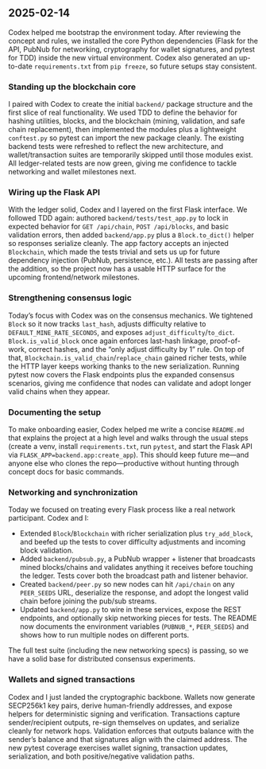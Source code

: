 ## 2025-02-14

Codex helped me bootstrap the environment today. After reviewing the concept and rules, we installed the core Python dependencies (Flask for the API, PubNub for networking, cryptography for wallet signatures, and pytest for TDD) inside the new virtual environment. Codex also generated an up-to-date `requirements.txt` from `pip freeze`, so future setups stay consistent.

### Standing up the blockchain core

I paired with Codex to create the initial `backend/` package structure and the first slice of real functionality. We used TDD to define the behavior for hashing utilities, blocks, and the blockchain (mining, validation, and safe chain replacement), then implemented the modules plus a lightweight `conftest.py` so pytest can import the new package cleanly. The existing backend tests were refreshed to reflect the new architecture, and wallet/transaction suites are temporarily skipped until those modules exist. All ledger-related tests are now green, giving me confidence to tackle networking and wallet milestones next.

### Wiring up the Flask API

With the ledger solid, Codex and I layered on the first Flask interface. We followed TDD again: authored `backend/tests/test_app.py` to lock in expected behavior for `GET /api/chain`, `POST /api/blocks`, and basic validation errors, then added `backend/app.py` plus a `Block.to_dict()` helper so responses serialize cleanly. The app factory accepts an injected `Blockchain`, which made the tests trivial and sets us up for future dependency injection (PubNub, persistence, etc.). All tests are passing after the addition, so the project now has a usable HTTP surface for the upcoming frontend/network milestones.

### Strengthening consensus logic

Today’s focus with Codex was on the consensus mechanics. We tightened `Block` so it now tracks `last_hash`, adjusts difficulty relative to `DEFAULT_MINE_RATE_SECONDS`, and exposes `adjust_difficulty`/`to_dict`. `Block.is_valid_block` once again enforces last-hash linkage, proof-of-work, correct hashes, and the “only adjust difficulty by 1” rule. On top of that, `Blockchain.is_valid_chain`/`replace_chain` gained richer tests, while the HTTP layer keeps working thanks to the new serialization. Running pytest now covers the Flask endpoints plus the expanded consensus scenarios, giving me confidence that nodes can validate and adopt longer valid chains when they appear.

### Documenting the setup

To make onboarding easier, Codex helped me write a concise `README.md` that explains the project at a high level and walks through the usual steps (create a venv, install `requirements.txt`, run `pytest`, and start the Flask API via `FLASK_APP=backend.app:create_app`). This should keep future me—and anyone else who clones the repo—productive without hunting through concept docs for basic commands.

### Networking and synchronization

Today we focused on treating every Flask process like a real network participant. Codex and I:
- Extended `Block`/`Blockchain` with richer serialization plus `try_add_block`, and beefed up the tests to cover difficulty adjustments and incoming block validation.
- Added `backend/pubsub.py`, a PubNub wrapper + listener that broadcasts mined blocks/chains and validates anything it receives before touching the ledger. Tests cover both the broadcast path and listener behavior.
- Created `backend/peer.py` so new nodes can hit `/api/chain` on any `PEER_SEEDS` URL, deserialize the response, and adopt the longest valid chain before joining the pub/sub streams.
- Updated `backend/app.py` to wire in these services, expose the REST endpoints, and optionally skip networking pieces for tests. The README now documents the environment variables (`PUBNUB_*`, `PEER_SEEDS`) and shows how to run multiple nodes on different ports.

The full test suite (including the new networking specs) is passing, so we have a solid base for distributed consensus experiments.

### Wallets and signed transactions

Codex and I just landed the cryptographic backbone. Wallets now generate SECP256k1 key pairs, derive human-friendly addresses, and expose helpers for deterministic signing and verification. Transactions capture sender/recipient outputs, re-sign themselves on updates, and serialize cleanly for network hops. Validation enforces that outputs balance with the sender’s balance and that signatures align with the claimed address. The new pytest coverage exercises wallet signing, transaction updates, serialization, and both positive/negative validation paths.
